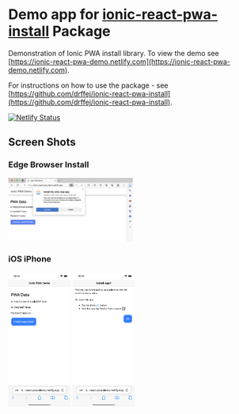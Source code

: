 # Demo app for [ionic-react-pwa-install](https://www.npmjs.com/package/ionic-react-pwa-install) Package

Demonstration of Ionic PWA install library.   To view the demo see [https://ionic-react-pwa-demo.netlify.com](https://ionic-react-pwa-demo.netlify.com).

For instructions on how to use the package - see [https://github.com/drffej/ionic-react-pwa-install](https://github.com/drffej/ionic-react-pwa-install).



[![Netlify Status](https://api.netlify.com/api/v1/badges/e391ebf8-7b31-4537-bc7a-58ff7e67a8e1/deploy-status)](https://app.netlify.com/sites/ionic-react-pwa-demo/deploys)

## Screen Shots

### Edge Browser Install

<kbd><img src="./screenshots/pwaedge.png" width="50%"></kbd>

### iOS iPhone

<kbd><img src="./screenshots/pwaios2.png" width="25%"></kbd>
<kbd><img src="./screenshots/pwaios1.png" width="25%"></kbd>
